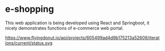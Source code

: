 # e-shopping
This web application is being developed using React and Springboot, it nicely demonstrates functions of e-commerce web portal.


https://www.flyingdonut.io/api/projects/605499ad4d9b175213a52609/iterations/current/status.svg
